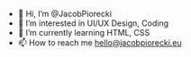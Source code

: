 - 👋 Hi, I’m @JacobPiorecki
- 👀 I’m interested in UI/UX Design, Coding
- 🌱 I’m currently learning HTML, CSS
- 📫 How to reach me hello@jacobpiorecki.eu

<!---
JacobPiorecki/JacobPiorecki is a ✨ special ✨ repository because its `README.md` (this file) appears on your GitHub profile.
You can click the Preview link to take a look at your changes.
--->
